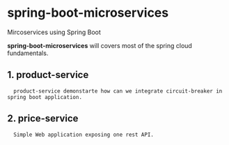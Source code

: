 # spring-boot-microservices
Mircoservices using Spring Boot 

**spring-boot-microservices** will covers most of the spring cloud fundamentals.

## 1. product-service
      product-service demonstarte how can we integrate circuit-breaker in spring boot application.
  
## 2. price-service
      Simple Web application exposing one rest API.

